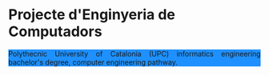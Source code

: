 # Projecte d'Enginyeria de Computadors
<p align="justify" style="background-color:DodgerBlue;> This project aims to describe and recollect the multiple tasks that were done during the subject PEC (Projecte d'Enginyeria de Computadors), as well as the final project and its developpement. This course is part of <div style="background-color:DodgerBlue;">Polythecnic University of Catalonia</div> (UPC) informatics engineering bachelor's degree, computer engineering pathway. </p>


